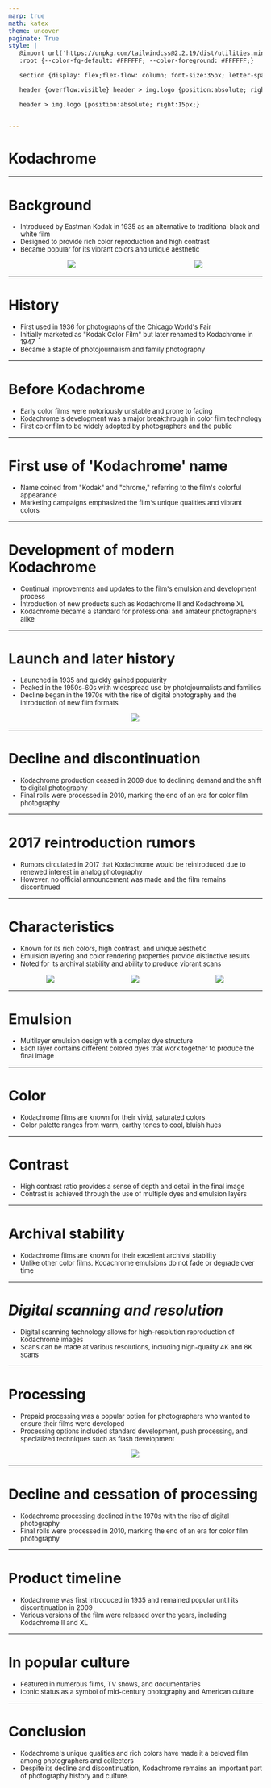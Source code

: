 ```yaml
---
marp: true
math: katex
theme: uncover
paginate: True
style: |
   @import url('https://unpkg.com/tailwindcss@2.2.19/dist/utilities.min.css');
   :root {--color-fg-default: #FFFFFF; --color-foreground: #FFFFFF;}

   section {display: flex;flex-flow: column; font-size:35px; letter-spacing:1.4px;}

   header {overflow:visible} header > img.logo {position:absolute; right:15px;}

   header > img.logo {position:absolute; right:15px;}


---
```

<!-- backgroundImage: url('backgrounds/aaabstract (8).png') -->
<!-- _class: lead -->

 # **Kodachrome**

---
<style scoped>p,li {font-size:0.80em}</style>

 # Background
- Introduced by Eastman Kodak in 1935 as an alternative to traditional black and white film
- Designed to provide rich color reproduction and high contrast
- Became popular for its vibrant colors and unique aesthetic
<div style="display: flex; flex: 1 1 auto; flex-flow: row; min-height: 0"><div style="display: flex; flex: 1 1 auto; justify-content: center;min-height:0;min-width:0; margin-bottom:0.1em;;margin-right:0.15em">
<img style='object-fit: contain; max-height:100%; max-width:100%; background-color: rgba(0,0,0,0);' src='https://upload.wikimedia.org/wikipedia/commons/thumb/0/06/Kodachrome_K135_20_Color_Reversal_Film_Expired_in_1961.jpg/220px-Kodachrome_K135_20_Color_Reversal_Film_Expired_in_1961.jpg'/>
</div>
<div style="display: flex; flex: 1 1 auto; justify-content: center;min-height:0;min-width:0; margin-bottom:0.1em;;margin-right:0.15em">
<img style='object-fit: contain; max-height:100%; max-width:100%; background-color: rgba(0,0,0,0);' src='https://upload.wikimedia.org/wikipedia/commons/thumb/8/8c/Kodachrome_II_-_Film_for_colour_slides.jpg/220px-Kodachrome_II_-_Film_for_colour_slides.jpg'/>
</div>
</div>


---
<style scoped>p,li {font-size:0.88em}</style>

 # History
- First used in 1936 for photographs of the Chicago World's Fair
- Initially marketed as "Kodak Color Film" but later renamed to Kodachrome in 1947
- Became a staple of photojournalism and family photography


---
<style scoped>p,li {font-size:0.88em}</style>

 # Before Kodachrome

- Early color films were notoriously unstable and prone to fading
- Kodachrome's development was a major breakthrough in color film technology
- First color film to be widely adopted by photographers and the public

---
<style scoped>p,li {font-size:0.92em}</style>

 # **First use of 'Kodachrome' name**
- Name coined from "Kodak" and "chrome," referring to the film's colorful appearance
- Marketing campaigns emphasized the film's unique qualities and vibrant colors


---
<style scoped>p,li {font-size:0.88em}</style>

 # Development of modern Kodachrome
- Continual improvements and updates to the film's emulsion and development process
- Introduction of new products such as Kodachrome II and Kodachrome XL
- Kodachrome became a standard for professional and amateur photographers alike


---
<style scoped>p,li {font-size:0.84em}</style>

 # **Launch and later history**
- Launched in 1935 and quickly gained popularity
- Peaked in the 1950s-60s with widespread use by photojournalists and families
- Decline began in the 1970s with the rise of digital photography and the introduction of new film formats
<div style="display: flex; flex: 1 1 auto; flex-flow: row; min-height: 0"><div style="display: flex; flex: 1 1 auto; justify-content: center;min-height:0;min-width:0; margin-bottom:0.1em;;margin-right:0.15em">
<img style='object-fit: contain; max-height:100%; max-width:100%; background-color: rgba(0,0,0,0);' src='https://upload.wikimedia.org/wikipedia/commons/thumb/3/37/Cin%C3%A9-Kodak_Kodachrome_8mm_movie_film_expired_May1946.jpg/220px-Cin%C3%A9-Kodak_Kodachrome_8mm_movie_film_expired_May1946.jpg'/>
</div>
</div>


---
<style scoped>p,li {font-size:0.92em}</style>

 # **Decline and discontinuation**
- Kodachrome production ceased in 2009 due to declining demand and the shift to digital photography
- Final rolls were processed in 2010, marking the end of an era for color film photography


---
<style scoped>p,li {font-size:0.92em}</style>

 # 2017 reintroduction rumors

- Rumors circulated in 2017 that Kodachrome would be reintroduced due to renewed interest in analog photography
- However, no official announcement was made and the film remains discontinued

---
<style scoped>p,li {font-size:0.76em}</style>

 # Characteristics
- Known for its rich colors, high contrast, and unique aesthetic
- Emulsion layering and color rendering properties provide distinctive results
- Noted for its archival stability and ability to produce vibrant scans
<div style="display: flex; flex: 1 1 auto; flex-flow: row; min-height: 0"><div style="display: flex; flex: 1 1 auto; justify-content: center;min-height:0;min-width:0; margin-bottom:0.1em;;margin-right:0.15em">
<img style='object-fit: contain; max-height:100%; max-width:100%; background-color: rgba(0,0,0,0);' src='https://upload.wikimedia.org/wikipedia/commons/thumb/a/a9/Poland_NYC_1939.jpg/250px-Poland_NYC_1939.jpg'/>
</div>
<div style="display: flex; flex: 1 1 auto; justify-content: center;min-height:0;min-width:0; margin-bottom:0.1em;;margin-right:0.15em">
<img style='object-fit: contain; max-height:100%; max-width:100%; background-color: rgba(0,0,0,0);' src='https://upload.wikimedia.org/wikipedia/commons/thumb/4/42/FDR_1944_Color_Portrait.jpg/250px-FDR_1944_Color_Portrait.jpg'/>
</div>
<div style="display: flex; flex: 1 1 auto; justify-content: center;min-height:0;min-width:0; margin-bottom:0.1em;;margin-right:0.15em">
<img style='object-fit: contain; max-height:100%; max-width:100%; background-color: rgba(0,0,0,0);' src='https://upload.wikimedia.org/wikipedia/commons/thumb/b/b5/London_%2C_Kodachrome_by_Chalmers_Butterfield_edit.jpg/250px-London_%2C_Kodachrome_by_Chalmers_Butterfield_edit.jpg'/>
</div>
</div>


---
<style scoped>p,li {font-size:0.92em}</style>

 # Emulsion

- Multilayer emulsion design with a complex dye structure
- Each layer contains different colored dyes that work together to produce the final image

---
<style scoped>p,li {font-size:0.92em}</style>

 # Color
- Kodachrome films are known for their vivid, saturated colors
- Color palette ranges from warm, earthy tones to cool, bluish hues


---
<style scoped>p,li {font-size:0.92em}</style>

 # Contrast
- High contrast ratio provides a sense of depth and detail in the final image
- Contrast is achieved through the use of multiple dyes and emulsion layers


---
<style scoped>p,li {font-size:0.92em}</style>

 # Archival stability

- Kodachrome films are known for their excellent archival stability
- Unlike other color films, Kodachrome emulsions do not fade or degrade over time

---
<style scoped>p,li {font-size:0.92em}</style>

 # _Digital scanning and resolution_

- Digital scanning technology allows for high-resolution reproduction of Kodachrome images
- Scans can be made at various resolutions, including high-quality 4K and 8K scans

---
<style scoped>p,li {font-size:0.88em}</style>

 # Processing
- Prepaid processing was a popular option for photographers who wanted to ensure their films were developed
- Processing options included standard development, push processing, and specialized techniques such as flash development
<div style="display: flex; flex: 1 1 auto; flex-flow: row; min-height: 0"><div style="display: flex; flex: 1 1 auto; justify-content: center;min-height:0;min-width:0; margin-bottom:0.1em;;margin-right:0.15em">
<img style='object-fit: contain; max-height:100%; max-width:100%; background-color: rgba(0,0,0,0);' src='https://upload.wikimedia.org/wikipedia/en/thumb/f/f6/Kodachrome_slide_mount_1990s.jpg/220px-Kodachrome_slide_mount_1990s.jpg'/>
</div>
</div>


---
<style scoped>p,li {font-size:0.92em}</style>

 # Decline and cessation of processing
- Kodachrome processing declined in the 1970s with the rise of digital photography
- Final rolls were processed in 2010, marking the end of an era for color film photography


---
<style scoped>p,li {font-size:0.92em}</style>

 # **Product timeline**

- Kodachrome was first introduced in 1935 and remained popular until its discontinuation in 2009
- Various versions of the film were released over the years, including Kodachrome II and XL

---
<style scoped>p,li {font-size:0.92em}</style>

 # In popular culture
- Featured in numerous films, TV shows, and documentaries
- Iconic status as a symbol of mid-century photography and American culture


---
<style scoped>p,li {font-size:0.92em}</style>

 # Conclusion
- Kodachrome's unique qualities and rich colors have made it a beloved film among photographers and collectors
- Despite its decline and discontinuation, Kodachrome remains an important part of photography history and culture.
